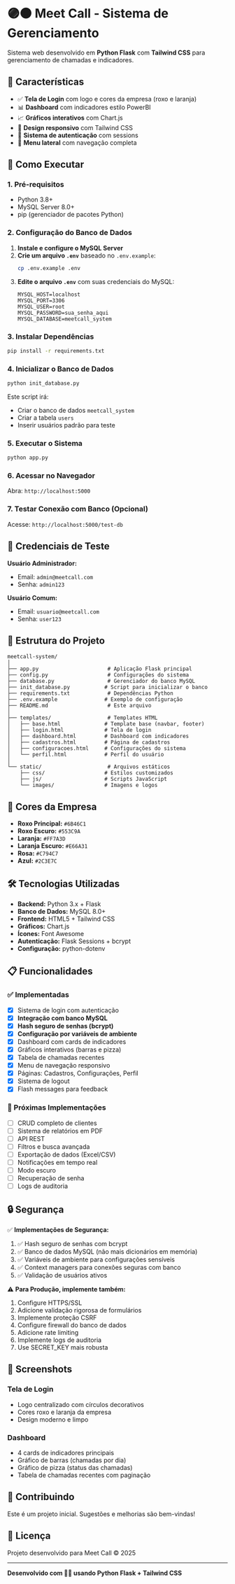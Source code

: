 # 🟣🟠 Meet Call - Sistema de Gerenciamento

Sistema web desenvolvido em **Python Flask** com **Tailwind CSS** para gerenciamento de chamadas e indicadores.

## 🎨 Características

- ✅ **Tela de Login** com logo e cores da empresa (roxo e laranja)
- 📊 **Dashboard** com indicadores estilo PowerBI
- 📈 **Gráficos interativos** com Chart.js
- 📱 **Design responsivo** com Tailwind CSS
- 🔐 **Sistema de autenticação** com sessions
- 🎯 **Menu lateral** com navegação completa

## 🚀 Como Executar

### 1. Pré-requisitos

- Python 3.8+
- MySQL Server 8.0+
- pip (gerenciador de pacotes Python)

### 2. Configuração do Banco de Dados

1. **Instale e configure o MySQL Server**
2. **Crie um arquivo `.env`** baseado no `.env.example`:
   ```bash
   cp .env.example .env
   ```
3. **Edite o arquivo `.env`** com suas credenciais do MySQL:
   ```env
   MYSQL_HOST=localhost
   MYSQL_PORT=3306
   MYSQL_USER=root
   MYSQL_PASSWORD=sua_senha_aqui
   MYSQL_DATABASE=meetcall_system
   ```

### 3. Instalar Dependências

```bash
pip install -r requirements.txt
```

### 4. Inicializar o Banco de Dados

```bash
python init_database.py
```

Este script irá:
- Criar o banco de dados `meetcall_system`
- Criar a tabela `users`
- Inserir usuários padrão para teste

### 5. Executar o Sistema

```bash
python app.py
```

### 6. Acessar no Navegador

Abra: `http://localhost:5000`

### 7. Testar Conexão com Banco (Opcional)

Acesse: `http://localhost:5000/test-db`

## 🔑 Credenciais de Teste

**Usuário Administrador:**
- Email: `admin@meetcall.com`
- Senha: `admin123`

**Usuário Comum:**
- Email: `usuario@meetcall.com`
- Senha: `user123`

## 📂 Estrutura do Projeto

```
meetcall-system/
│
├── app.py                      # Aplicação Flask principal
├── config.py                   # Configurações do sistema
├── database.py                 # Gerenciador do banco MySQL
├── init_database.py           # Script para inicializar o banco
├── requirements.txt            # Dependências Python
├── .env.example               # Exemplo de configuração
├── README.md                   # Este arquivo
│
├── templates/                  # Templates HTML
│   ├── base.html              # Template base (navbar, footer)
│   ├── login.html             # Tela de login
│   ├── dashboard.html         # Dashboard com indicadores
│   ├── cadastros.html         # Página de cadastros
│   ├── configuracoes.html     # Configurações do sistema
│   └── perfil.html            # Perfil do usuário
│
└── static/                     # Arquivos estáticos
    ├── css/                   # Estilos customizados
    ├── js/                    # Scripts JavaScript
    └── images/                # Imagens e logos
```

## 🎨 Cores da Empresa

- **Roxo Principal:** `#6B46C1`
- **Roxo Escuro:** `#553C9A`
- **Laranja:** `#FF7A3D`
- **Laranja Escuro:** `#E66A31`
- **Rosa:** `#C794C7`
- **Azul:** `#2C3E7C`

## 🛠️ Tecnologias Utilizadas

- **Backend:** Python 3.x + Flask
- **Banco de Dados:** MySQL 8.0+
- **Frontend:** HTML5 + Tailwind CSS
- **Gráficos:** Chart.js
- **Ícones:** Font Awesome
- **Autenticação:** Flask Sessions + bcrypt
- **Configuração:** python-dotenv

## 📋 Funcionalidades

### ✅ Implementadas

- [x] Sistema de login com autenticação
- [x] **Integração com banco MySQL**
- [x] **Hash seguro de senhas (bcrypt)**
- [x] **Configuração por variáveis de ambiente**
- [x] Dashboard com cards de indicadores
- [x] Gráficos interativos (barras e pizza)
- [x] Tabela de chamadas recentes
- [x] Menu de navegação responsivo
- [x] Páginas: Cadastros, Configurações, Perfil
- [x] Sistema de logout
- [x] Flash messages para feedback

### 🔄 Próximas Implementações

- [ ] CRUD completo de clientes
- [ ] Sistema de relatórios em PDF
- [ ] API REST
- [ ] Filtros e busca avançada
- [ ] Exportação de dados (Excel/CSV)
- [ ] Notificações em tempo real
- [ ] Modo escuro
- [ ] Recuperação de senha
- [ ] Logs de auditoria

## 🔒 Segurança

✅ **Implementações de Segurança:**

1. ✅ Hash seguro de senhas com bcrypt
2. ✅ Banco de dados MySQL (não mais dicionários em memória)
3. ✅ Variáveis de ambiente para configurações sensíveis
4. ✅ Context managers para conexões seguras com banco
5. ✅ Validação de usuários ativos

⚠️ **Para Produção, implemente também:**

1. Configure HTTPS/SSL
2. Adicione validação rigorosa de formulários
3. Implemente proteção CSRF
4. Configure firewall do banco de dados
5. Adicione rate limiting
6. Implemente logs de auditoria
7. Use SECRET_KEY mais robusta

## 📱 Screenshots

### Tela de Login
- Logo centralizado com círculos decorativos
- Cores roxo e laranja da empresa
- Design moderno e limpo

### Dashboard
- 4 cards de indicadores principais
- Gráfico de barras (chamadas por dia)
- Gráfico de pizza (status das chamadas)
- Tabela de chamadas recentes com paginação

## 🤝 Contribuindo

Este é um projeto inicial. Sugestões e melhorias são bem-vindas!

## 📄 Licença

Projeto desenvolvido para Meet Call © 2025

---

**Desenvolvido com 💜🧡 usando Python Flask + Tailwind CSS**
